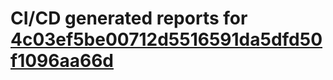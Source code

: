 # CI/CD generated reports for [4c03ef5be00712d5516591da5dfd50f1096aa66d](https://github.com/hydephp/develop/commit/4c03ef5be00712d5516591da5dfd50f1096aa66d)
